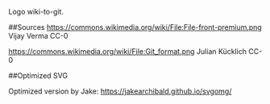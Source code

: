 Logo wiki-to-git.

##Sources
https://commons.wikimedia.org/wiki/File:File-front-premium.png
Vijay Verma
CC-0

https://commons.wikimedia.org/wiki/File:Git_format.png
Julian Kücklich
CC-0

##Optimized SVG 

Optimized version by Jake:
https://jakearchibald.github.io/svgomg/
